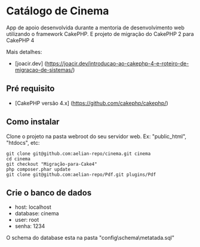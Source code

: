 # Catálogo de Cinema

App de apoio desenvolvida durante a mentoria de desenvolvimento web utilizando o framework CakePHP. E projeto de migração do CakePHP 2 para CakePHP 4

Mais detalhes:
- [joacir.dev] (https://joacir.dev/introducao-ao-cakephp-4-e-roteiro-de-migracao-de-sistemas/)

## Pré requisito

- [CakePHP versão 4.x] (https://github.com/cakephp/cakephp/)

## Como instalar

Clone o projeto na pasta webroot do seu servidor web. Ex: "public_html", "htdocs", etc: 

```
git clone git@github.com:aelian-repo/cinema.git cinema
cd cinema
git checkout "Migração-para-Cake4"
php composer.phar update 
git clone git@github.com:aelian-repo/Pdf.git plugins/Pdf
```

## Crie o banco de dados

- host: localhost
- database: cinema
- user: root
- senha: 1234

O schema do database esta na pasta "config\schema\metatada.sql"
